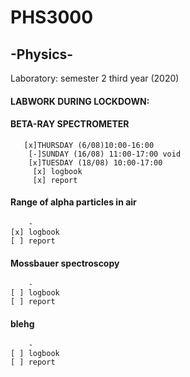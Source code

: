 # PHS3000 
## -Physics-
Laboratory: semester 2 third year (2020) 

#### LABWORK DURING LOCKDOWN:
#### BETA-RAY SPECTROMETER
       [x]THURSDAY (6/08)10:00-16:00
        [-]SUNDAY (16/08) 11:00-17:00 void
        [x]TUESDAY (18/08) 10:00-17:00
         [x] logbook
         [x] report

#### Range of alpha particles in air
        -
    [x] logbook
    [ ] report

#### Mossbauer spectroscopy
        -
    [ ] logbook
    [ ] report

#### blehg
        -
    [ ] logbook
    [ ] report